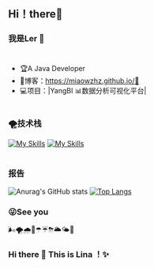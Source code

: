 ## Hi！there👋
### 我是Ler 🐲
#
- 🏆A Java Developer
- 📝博客：https://miaowzhz.github.io/🤗
- 💻项目：|YangBI 📊数据分析可视化平台|
#
### 🌪技术栈
[![My Skills](https://skillicons.dev/icons?i=java,spring,SpringBoot,Git,RabbitMQ,Redis)](https://skillicons.dev)
[![My Skills](https://skillicons.dev/icons?i=RabbitMQ,Redis)](https://skillicons.dev)
#
### 报告
![Anurag's GitHub stats](https://github-readme-stats.vercel.app/api?username=Miaowzhz&show_icons=true&theme=graywhite&title_color=F5B642&text_color=D8E2DC&icon_color=5AA9E6&bg_color=DEG,1E3A8A,5AA9E6&hide_border=true&cache_seconds=3600&locale=cn)
[![Top Langs](https://github-readme-stats.vercel.app/api/top-langs/?username=Miaowzhz&layout=compact&card_width=445&title_color=F5B642&text_color=D8E2DC&bg_color=DEG,1E3A8A,5AA9E6&hide_border=true)](https://github.com/anuraghazra/github-readme-stats)


### 😜See you

🌬🌪🌧🌂☂☔⛈🌥🌤🌈


### Hi there 👋 This is Lina ！✨ 
 
